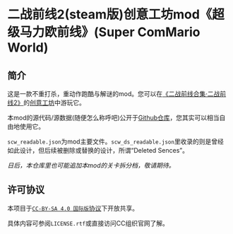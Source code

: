 # 二战前线2(steam版)创意工坊mod《超级马力欧前线》(Super ComMario World)

## 简介

这是一款不重打杀，重动作跑酷与解谜的mod。您可以在[《二战前线合集·二战前线2》](https://steamcommunity.com/app/3059010)的[创意工坊](https://steamcommunity.com/sharedfiles/filedetails/?id=3405810887)中游玩它。

本mod的源代码/源数据(随便怎么称呼吧)公开于[Github仓库](https://github.com/wyz-2015/Commando2WorkshopItem-SCW)，您其实可以相当自由地使用它。

`scw_readable.json`为mod主要文件。`scw_ds_readable.json`里收录的则是曾经如此设计，但后续被删除或替换的设计，所谓“Deleted Sences”。

*日后，本仓库里也可能追加本mod的关卡拆分档，敬请期待。*

## 许可协议

本项目于[`CC-BY-SA 4.0 国际版`协议](https://creativecommons.org/licenses/by-sa/4.0/legalcode.zh-hans)下开放共享。

具体内容可参阅`LICENSE.rtf`或直接访问CC组织官网了解。
